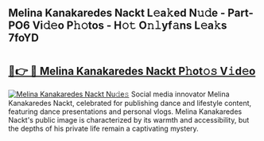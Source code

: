 ## Melina Kanakaredes Nackt L𝚎a𝚔ed N𝚞𝚍e - Part-PO6 Vi𝚍𝚎o P𝚑𝚘tos - H𝚘𝚝 O𝚗𝚕yf𝚊ns L𝚎a𝚔s 7foYD

# <h2><a href="http://kf0t2mh.oniu.top/?m=Melina+Kanakaredes+Nackt">🔗👉 🔴 Melina Kanakaredes Nackt P𝚑ot𝚘𝚜 V𝚒d𝚎o</a></h2>

[![Melina Kanakaredes Nackt Nu𝚍e𝚜](https://i.imgur.com/0qMVB7G.gif)](http://kf0t2mh.oniu.top/?m=Melina+Kanakaredes+Nackt)
Social media innovator Melina Kanakaredes Nackt, celebrated for publishing dance and lifestyle content, featuring dance presentations and personal vlogs. Melina Kanakaredes Nackt's public image is characterized by its warmth and accessibility, but the depths of his private life remain a captivating mystery.  
